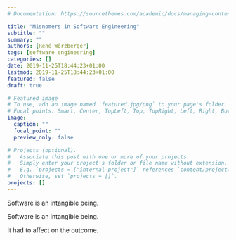 ```yaml
---
# Documentation: https://sourcethemes.com/academic/docs/managing-content/

title: "Misnomers in Software Engineering"
subtitle: ""
summary: ""
authors: [René Wörzberger]
tags: [software engineering]
categories: []
date: 2019-11-25T18:44:23+01:00
lastmod: 2019-11-25T18:44:23+01:00
featured: false
draft: true

# Featured image
# To use, add an image named `featured.jpg/png` to your page's folder.
# Focal points: Smart, Center, TopLeft, Top, TopRight, Left, Right, BottomLeft, Bottom, BottomRight.
image:
  caption: ""
  focal_point: ""
  preview_only: false

# Projects (optional).
#   Associate this post with one or more of your projects.
#   Simply enter your project's folder or file name without extension.
#   E.g. `projects = ["internal-project"]` references `content/project/deep-learning/index.md`.
#   Otherwise, set `projects = []`.
projects: []
---
```


Software is an intangible being.

Software is an intangible being.

It had to affect on the outcome.


